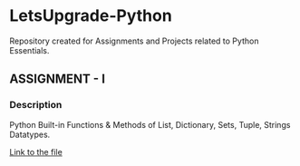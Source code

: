 # LetsUpgrade-Python
Repository created for Assignments and Projects related to Python Essentials.

## ASSIGNMENT - I
### Description
Python Built-in Functions & Methods of List, Dictionary, Sets, Tuple, Strings Datatypes.

[Link to the file](https://github.com/MAHIMA01/LetsUpgrade-Python/blob/master/Python_Assignment_I.ipynb)
